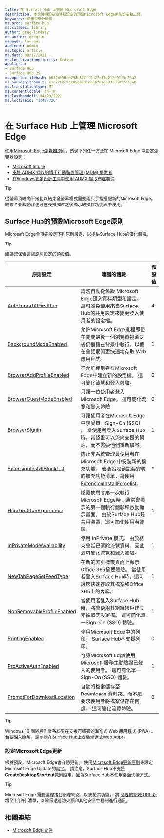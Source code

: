 ```yaml
---
title: 在 Surface Hub 上管理 Microsoft Edge
description: 本文說明設定瀏覽器設定的預設Microsoft Edge原則設定和工具。
keywords: 使用逗號分隔值
ms.prod: surface-hub
ms.sitesec: library
author: greg-lindsay
ms.author: greglin
manager: laurawi
audience: Admin
ms.topic: article
ms.date: 08/17/2021
ms.localizationpriority: Medium
appliesto:
- Surface Hub
- Surface Hub 2S
ms.openlocfilehash: b652b990ce798d807ff2a27e87d212d01f3c23a2
ms.sourcegitcommit: e1d7782c2d205da9d1eb6b7aad0333350f2cb5a8
ms.translationtype: MT
ms.contentlocale: zh-TW
ms.lasthandoff: 04/29/2022
ms.locfileid: "12497726"
---
```

# <a name="manage-microsoft-edge-on-surface-hub"></a>在 Surface Hub 上管理 Microsoft Edge

使用[Microsoft Edge瀏覽器原則](/deployedge/microsoft-edge-policies)，透過下列任一方法在 Microsoft Edge 中設定瀏覽器設定：

- [Microsoft Intune](/deployedge/configure-edge-with-intune)
- [支援 ADMX 擷取的慣用行動裝置管理 (MDM) 提供者](/deployedge/configure-edge-with-mdm)
- [在Windows設定設計工具中使用 ADMX 擷取布建套件](/windows/configuration/wcd/wcd-admxingestion)

> [!TIP]
> 從螢幕頂端向下撥動以結束全螢幕模式需要兩只手指搭配新的Microsoft Edge。 結束全螢幕動作也可在長按觸控之後顯示的操作功能表中使用。

## <a name="default-microsoft-edge-policies-for-surface-hub"></a>Surface Hub的預設Microsoft Edge原則

Microsoft Edge會預先設定下列原則設定，以提供Surface Hub的優化體驗。


> [!TIP]
> 建議您保留這些原則設定的預設值。

| 原則設定                                                                                                   | 建議的體驗                                                                                                                                                                                                                                               | 預設值 |
| ---------------------------------------------------------------------------------------------------------------------------- | ------------------------------------------------------------------------------------------------------------------------------------------------------------------------------------------------------------------------------------------------------------------------ | ----------------- |
| [AutoImportAtFirstRun](/deployedge/microsoft-edge-policies#autoimportatfirstrun)             | 請勿自動從舊版 Microsoft Edge匯入資料類型和設定。 這可避免使用來自Surface Hub的共用設定來變更登入使用者的設定檔。                                                                                                 | 4                 |
| [BackgroundModeEnabled](/deployedge/microsoft-edge-policies#backgroundmodeenabled)           | 允許Microsoft Edge進程即使在關閉最後一個瀏覽器視窗之後仍繼續在背景中執行，以便在會話期間更快速地存取 Web 應用程式。                                                                                                      | 1                 |
| [BrowserAddProfileEnabled](/deployedge/microsoft-edge-policies#browseraddprofileenabled)     | 不允許使用者在Microsoft Edge中建立新的設定檔。 這可簡化流覽和登入體驗。                                                                                                                                                      | 0                 |
| [BrowserGuestModeEnabled](/deployedge/microsoft-edge-policies#browserguestmodeenabled)       | 只讓一位使用者登入Microsoft Edge。 這可簡化流覽和登入體驗                                                                                                                                                                | 0                 |
| [BrowserSignin](/deployedge/microsoft-edge-policies#browsersignin)                           | 可讓使用者在Microsoft Edge中享受單一Sign-On (SSO) 。 當使用者登入Surface Hub時，其認證可以流向支援的網站，而不需要他們重新驗證。  | 1                 |
| [ExtensionInstallBlockList](/deployedge/microsoft-edge-policies#extensioninstallblocklist)   | 防止非系統管理員使用者在 Microsoft Edge 中安裝新的擴充功能。 若要設定預設要安裝的擴充功能清單，請使用 [ExtensionInstallForcelist](/deployedge/microsoft-edge-policies#extensioninstallforcelist)。 | *                 |
| [HideFirstRunExperience](/deployedge/microsoft-edge-policies#hidefirstrunexperience)         | 隱藏使用者第一次執行Microsoft Edge時，通常會顯示的第一個執行體驗和啟動顯示畫面。 由於Surface Hub是共用裝置，這可簡化使用者體驗。                                                                      | 1                 |
| [InPrivateModeAvailability](/deployedge/microsoft-edge-policies#inprivatemodeavailability)   | 停用 InPrivate 模式。 由於結束會話已清除流覽資料，因此這可簡化流覽和登入體驗。                                                                                                                                          | 1                 |
| [NewTabPageSetFeedType](/deployedge/microsoft-edge-policies#newtabpagesetfeedtype)           | 在新的索引標籤頁面上顯示Office 365摘要體驗。 當使用者登入Surface Hub時，這可讓您快速存取其檔案和Office 365上的內容。                                                                                                        | 1                 |
| [NonRemovableProfileEnabled](/deployedge/microsoft-edge-policies#nonremovableprofileenabled) | 當使用者登入Surface Hub時，將會使用其組織帳戶建立非抽取式設定檔。 這可簡化單一Sign-On (SSO) 體驗。                                                                                                 | 1                 |
| [PrintingEnabled](/deployedge/microsoft-edge-policies#printingenabled)                       | 停用Microsoft Edge中的列印。 Surface Hub不支援列印。                                                                                                                                                                                              | 0                 |
| [ProActiveAuthEnabled](/deployedge/microsoft-edge-policies#proactiveauthenabled)             | 可讓Microsoft Edge使用Microsoft 服務主動驗證已登入的使用者。 這可簡化單一Sign-On (SSO) 體驗。                                                                                                                         | 1                 |
| [PromptForDownloadLocation](/deployedge/microsoft-edge-policies#promptfordownloadlocation)   | 自動將檔案儲存至 Downloads 資料夾，而不是要求使用者將檔案儲存在何處。 這可簡化流覽體驗。                                                                                                                             | 0                 |

> [!TIP]
> Windows 10 團隊版作業系統現在支援可部署的漸進式 Web 應用程式 (PWA) 。 若要深入瞭解，請參閱[在Surface Hub上安裝漸進式Web Apps](install-pwa-surface-hub.md)。 

### <a name="configure-microsoft-edge-updates"></a>設定Microsoft Edge更新

根據預設，Microsoft Edge會自動更新。 使用[Microsoft Edge更新原則](/deployedge/microsoft-edge-update-policies)來設定Microsoft Edge Update的設定。 請注意，Surface Hub不支援**CreateDesktopShortcut**原則設定，因為Surface Hub不使用桌面快捷方式。

> [!TIP]
> Microsoft Edge 需要連線接到網際網路，以支援其功能。 將 [必要的網域 URL 新](/deployedge/microsoft-edge-security-endpoints) 增至 [允許] 清單，以確保透過防火牆和其他安全性機制進行通訊。

## <a name="related-links"></a>相關連結

- [Microsoft Edge 文件](/microsoft-edge/)